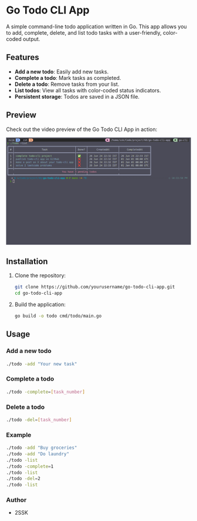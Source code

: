 # Go Todo CLI App

A simple command-line todo application written in Go. This app allows you to add, complete, delete, and list todo tasks with a user-friendly, color-coded output.

## Features

- **Add a new todo**: Easily add new tasks.
- **Complete a todo**: Mark tasks as completed.
- **Delete a todo**: Remove tasks from your list.
- **List todos**: View all tasks with color-coded status indicators.
- **Persistent storage**: Todos are saved in a JSON file.

## Preview

Check out the video preview of the Go Todo CLI App in action:

![Video Preview](./todo-cli-preview.png)

## Installation

1. Clone the repository:

   ```sh
   git clone https://github.com/yourusername/go-todo-cli-app.git
   cd go-todo-cli-app
   ```

2. Build the application:
   ```sh
   go build -o todo cmd/todo/main.go
   ```

## Usage

### Add a new todo

```sh
./todo -add "Your new task"
```

### Complete a todo

```sh
./todo -complete=[task_number]
```

### Delete a todo

```sh
./todo -del=[task_number]
```

### Example

```sh
./todo -add "Buy groceries"
./todo -add "Do laundry"
./todo -list
./todo -complete=1
./todo -list
./todo -del=2
./todo -list
```

### Author

- 2SSK
